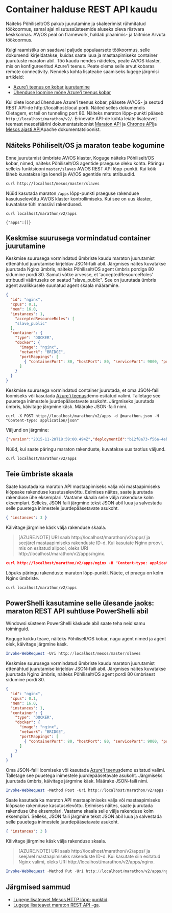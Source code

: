 <properties
   pageTitle="Azure'i teenus container halduse REST API kaudu | Microsoft Azure'i"
   description="Ümbriste juurutamiseks on Azure Container teenuse Mesos kobar maraton REST API abil."
   services="container-service"
   documentationCenter=""
   authors="neilpeterson"
   manager="timlt"
   editor=""
   tags="acs, azure-container-service"
   keywords="Keskmise suurusega, ümbriste, mikro-teenuste Mesos, Azure"/>

<tags
   ms.service="container-service"
   ms.devlang="na"
   ms.topic="get-started-article"
   ms.tgt_pltfrm="na"
   ms.workload="na"
   ms.date="09/13/2016"
   ms.author="timlt"/>

# <a name="container-management-through-the-rest-api"></a>Container halduse REST API kaudu

Näiteks Põhiliselt/OS pakub juurutamine ja skaleerimist rühmitatud töökoormus, samal ajal niisutussüsteemide aluseks oleva riistvara keskkonnas. AV/OS peal on framework, haldab plaanimis- ja täitmise Arvuta töökoormus.

Kuigi raamistiku on saadaval paljude populaarsete töökoormus, selle dokumendi kirjeldatakse, kuidas saate luua ja mastaapimiseks container juurutuste maraton abil. Töö kaudu nendes näidetes, peate AV/OS klaster, mis on konfigureeritud Azure'i teenus. Peate olema selle arvutikobaras remote connectivity. Nendeks kohta lisateabe saamiseks lugege järgmisi artikleid:

- [Azure'i teenus on kobar juurutamine](container-service-deployment.md)
- [Ühenduse loomine mõne Azure'i teenus kobar](container-service-connect.md)

Kui olete loonud ühenduse Azure'i teenus kobar, pääsete AV/OS- ja seotud REST API-de http://localhost:local porti. Näited selles dokumendis Oletagem, et teil on tunneling port 80. Näiteks maraton lõpp-punkti pääseb `http://localhost/marathon/v2/`. Erinevate API-de kohta leiate lisateavet teemast mesosfäärini dokumentatsioonist [Maraton API](https://mesosphere.github.io/marathon/docs/rest-api.html) ja [Chronos API](https://mesos.github.io/chronos/docs/api.html)ja [Mesos ajasti API](http://mesos.apache.org/documentation/latest/scheduler-http-api/)Apache dokumentatsioonist.

## <a name="gather-information-from-dcos-and-marathon"></a>Näiteks Põhiliselt/OS ja maraton teabe kogumine

Enne juurutamist ümbriste AV/OS klaster, Koguge näiteks Põhiliselt/OS kobar, nimed, näiteks Põhiliselt/OS agentide praeguse oleku kohta. Päringu selleks funktsiooni `master/slaves` AV/OS REST API lõpp-punkti. Kui kõik läheb kuvatakse iga loendi ja AV/OS agentide mitu atribuudid.

```bash
curl http://localhost/mesos/master/slaves
```

Nüüd kasutada maraton `/apps` lõpp-punkti praeguse rakenduse kasutuselevõttu AV/OS klaster kontrollimiseks. Kui see on uus klaster, kuvatakse tühi massiivi rakendused.

```
curl localhost/marathon/v2/apps

{"apps":[]}
```

## <a name="deploy-a-docker-formatted-container"></a>Keskmise suurusega vormindatud container juurutamine

Keskmise suurusega vormindatud ümbriste kaudu maraton juurutamist ettenähtud juurutamise kirjeldav JSON-faili abil. Järgmises näites kuvatakse juurutada Nginx ümbris, näiteks Põhiliselt/OS agent ümbris pordiga 80 sidumine pordi 80. Samuti võtke arvesse, et 'acceptedResourceRoles' atribuudi väärtuseks on seatud "slave_public". See on juurutada ümbris agent avalikkusele suunatud agent skaala määramine.

```json
{
  "id": "nginx",
  "cpus": 0.1,
  "mem": 16.0,
  "instances": 1,
    "acceptedResourceRoles": [
    "slave_public"
  ],
  "container": {
    "type": "DOCKER",
    "docker": {
      "image": "nginx",
      "network": "BRIDGE",
      "portMappings": [
        { "containerPort": 80, "hostPort": 80, "servicePort": 9000, "protocol": "tcp" }
      ]
    }
  }
}
```

Keskmise suurusega vormindatud container juurutada, et oma JSON-faili loomiseks või kasutada [Azure'i teenus](https://raw.githubusercontent.com/rgardler/AzureDevTestDeploy/master/marathon/marathon.json)demo esitatud valimi. Talletage see puuetega inimestele juurdepääsetavate asukoht. Järgmiseks juurutada ümbris, käivitage järgmine käsk. Määrake JSON-faili nimi.

```
curl -X POST http://localhost/marathon/v2/apps -d @marathon.json -H "Content-type: application/json"
```

Väljund on järgmine:

```json
{"version":"2015-11-20T18:59:00.494Z","deploymentId":"b12f8a73-f56a-4eb1-9375-4ac026d6cdec"}
```

Nüüd, kui saate päringu maraton rakenduste, kuvatakse uus taotlus väljund.

```
curl localhost/marathon/v2/apps
```

## <a name="scale-your-containers"></a>Teie ümbriste skaala

Saate kasutada ka maraton API mastaapimiseks välja või mastaapimiseks klõpsake rakenduse kasutuselevõttu. Eelmises näites, saate juurutada rakenduse ühe eksemplari. Vaatame skaala selle välja rakenduse kolm eksemplari. Selleks, JSON faili järgmine tekst JSON abil luua ja salvestada selle puuetega inimestele juurdepääsetavate asukoht.

```json
{ "instances": 3 }
```

Käivitage järgmine käsk välja rakenduse skaala.

>[AZURE.NOTE] URI saab http://localhost/marathon/v2/apps/ ja seejärel mastaapimiseks rakenduste ID-d. Kui kasutate Nginx proovi, mis on esitatud allpool, oleks URI http://localhost/marathon/v2/apps/nginx.

```json
curl http://localhost/marathon/v2/apps/nginx -H "Content-type: application/json" -X PUT -d @scale.json
```

Lõpuks päringu rakenduste maraton lõpp-punkti. Näete, et praegu on kolm Nginx ümbriste.

```
curl localhost/marathon/v2/apps
```

## <a name="use-powershell-for-this-exercise-marathon-rest-api-interaction-with-powershell"></a>PowerShelli kasutamine selle ülesande jaoks: maraton REST API suhtluse PowerShelli abil

Windowsi süsteem PowerShelli käskude abil saate teha neid samu toiminguid.

Koguge kokku teave, näiteks Põhiliselt/OS kobar, nagu agent nimed ja agent olek, käivitage järgmine käsk.

```powershell
Invoke-WebRequest -Uri http://localhost/mesos/master/slaves
```

Keskmise suurusega vormindatud ümbriste kaudu maraton juurutamist ettenähtud juurutamise kirjeldav JSON-faili abil. Järgmises näites kuvatakse juurutada Nginx ümbris, näiteks Põhiliselt/OS agent pordi 80 ümbrisest sidumine pordi 80.

```json
{
  "id": "nginx",
  "cpus": 0.1,
  "mem": 16.0,
  "instances": 1,
  "container": {
    "type": "DOCKER",
    "docker": {
      "image": "nginx",
      "network": "BRIDGE",
      "portMappings": [
        { "containerPort": 80, "hostPort": 80, "servicePort": 9000, "protocol": "tcp" }
      ]
    }
  }
}
```

Oma JSON-faili loomiseks või kasutada [Azure'i teenus](https://raw.githubusercontent.com/rgardler/AzureDevTestDeploy/master/marathon/marathon.json)demo esitatud valimi. Talletage see puuetega inimestele juurdepääsetavate asukoht. Järgmiseks juurutada ümbris, käivitage järgmine käsk. Määrake JSON-faili nimi.

```powershell
Invoke-WebRequest -Method Post -Uri http://localhost/marathon/v2/apps -ContentType application/json -InFile 'c:\marathon.json'
```

Saate kasutada ka maraton API mastaapimiseks välja või mastaapimiseks klõpsake rakenduse kasutuselevõttu. Eelmises näites, saate juurutada rakenduse ühe eksemplari. Vaatame skaala selle välja rakenduse kolm eksemplari. Selleks, JSON faili järgmine tekst JSON abil luua ja salvestada selle puuetega inimestele juurdepääsetavate asukoht.

```json
{ "instances": 3 }
```

Käivitage järgmine käsk välja rakenduse skaala.

> [AZURE.NOTE] URI saab http://localhost/marathon/v2/apps/ ja seejärel mastaapimiseks rakenduste ID-d. Kui kasutate siin esitatud Nginx valimi, oleks URI http://localhost/marathon/v2/apps/nginx.

```powershell
Invoke-WebRequest -Method Put -Uri http://localhost/marathon/v2/apps/nginx -ContentType application/json -InFile 'c:\scale.json'
```

## <a name="next-steps"></a>Järgmised sammud

- [Lugege lisateavet Mesos HTTP lõpp-punktid]( http://mesos.apache.org/documentation/latest/endpoints/).
- [Lugege lisateavet maraton REST API -ga]( https://mesosphere.github.io/marathon/docs/rest-api.html).
